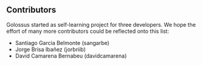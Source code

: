 Contributors
------------

Golossus started as self-learning project for three developers. We hope the effort of many 
more contributors could be reflected onto this list:

* Santiago Garcia Belmonte (sangarbe)
* Jorge Brisa Ibañez (jorbriib)
* David Camarena Bernabeu (davidcamarena)
